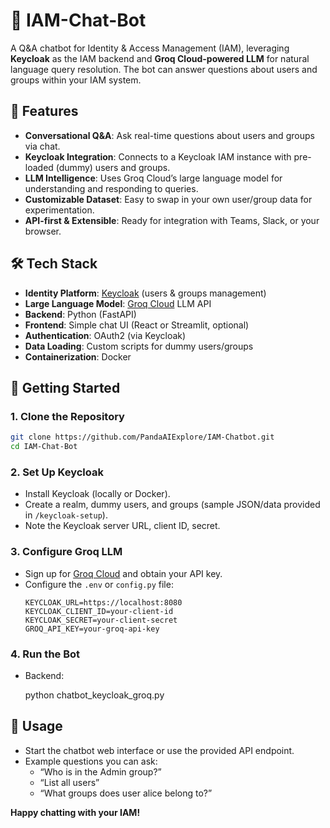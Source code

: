 # 🤖 IAM-Chat-Bot

A Q&A chatbot for Identity & Access Management (IAM), leveraging **Keycloak** as the IAM backend and **Groq Cloud-powered LLM** for natural language query resolution. The bot can answer questions about users and groups within your IAM system.



## 🌟 Features

- **Conversational Q&A**: Ask real-time questions about users and groups via chat.
- **Keycloak Integration**: Connects to a Keycloak IAM instance with pre-loaded (dummy) users and groups.
- **LLM Intelligence**: Uses Groq Cloud’s large language model for understanding and responding to queries.
- **Customizable Dataset**: Easy to swap in your own user/group data for experimentation.
- **API-first & Extensible**: Ready for integration with Teams, Slack, or your browser.



## 🛠️ Tech Stack

- **Identity Platform**: [Keycloak](https://www.keycloak.org/) (users & groups management)
- **Large Language Model**: [Groq Cloud](https://groq.com/) LLM API
- **Backend**: Python (FastAPI)
- **Frontend**: Simple chat UI (React or Streamlit, optional)
- **Authentication**: OAuth2 (via Keycloak)
- **Data Loading**: Custom scripts for dummy users/groups
- **Containerization**: Docker


## 🚀 Getting Started

### 1. **Clone the Repository**
```bash
git clone https://github.com/PandaAIExplore/IAM-Chatbot.git
cd IAM-Chat-Bot
```

### 2. **Set Up Keycloak**

- Install Keycloak (locally or Docker).
- Create a realm, dummy users, and groups (sample JSON/data provided in `/keycloak-setup`).
- Note the Keycloak server URL, client ID, secret.

### 3. **Configure Groq LLM**

- Sign up for [Groq Cloud](https://groq.com/) and obtain your API key.
- Configure the `.env` or `config.py` file:
  ```
  KEYCLOAK_URL=https://localhost:8080
  KEYCLOAK_CLIENT_ID=your-client-id
  KEYCLOAK_SECRET=your-client-secret
  GROQ_API_KEY=your-groq-api-key
  ```

### 4. **Run the Bot**

- Backend:

  python chatbot_keycloak_groq.py

## 💬 Usage

- Start the chatbot web interface or use the provided API endpoint.
- Example questions you can ask:
  - “Who is in the Admin group?”
  - “List all users”
  - “What groups does user alice belong to?”


**Happy chatting with your IAM!**
